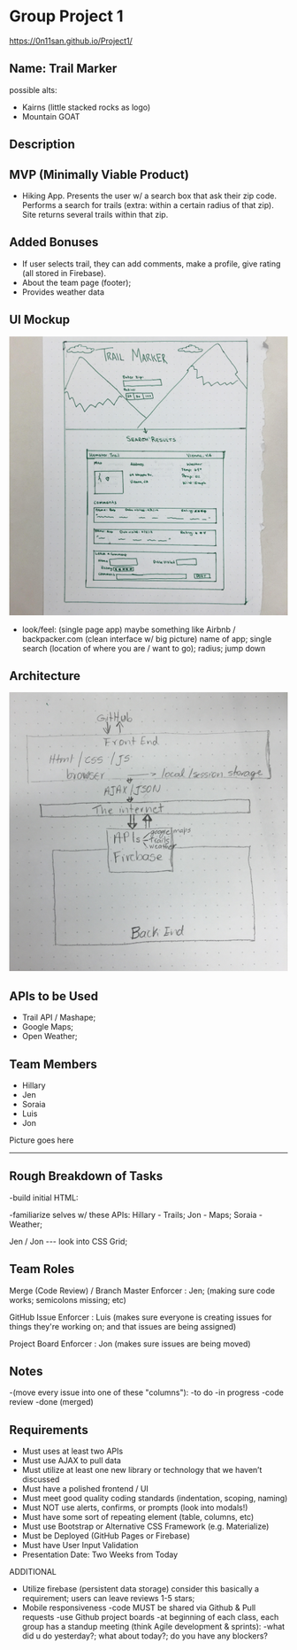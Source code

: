 # Group Project 1

https://0n11san.github.io/Project1/

## Name: Trail Marker
possible alts: 
- Kairns (little stacked rocks as logo)
- Mountain GOAT

## Description
## MVP (Minimally Viable Product)
- Hiking App. Presents the user w/ a search box that ask their zip code. Performs a search for trails (extra: within a certain radius of that zip). Site returns several trails within that zip. 

## Added Bonuses
- If user selects trail, they can add comments, make a profile, give rating (all stored in Firebase).
- About the team page (footer);
- Provides weather data

## UI Mockup
![alt text](https://github.com/0n11san/Project1/blob/master/assets/images/UI_Mockup.jpg)

- look/feel: (single page app) maybe something like Airbnb / backpacker.com (clean interface w/ big picture) name of app; single search  (location of where you are / want to go); radius; jump down

## Architecture
![alt text](https://github.com/0n11san/Project1/blob/master/assets/images/Architecture.jpg)

## APIs to be Used

- Trail API / Mashape; 
- Google Maps; 
- Open Weather;

## Team Members

- Hillary
- Jen
- Soraia
- Luis
- Jon

Picture goes here
__________________

## Rough Breakdown of Tasks
-build initial HTML: 

-familiarize selves w/ these APIs:
Hillary - Trails;
Jon - Maps;
Soraia - Weather; 

Jen / Jon --- look into CSS Grid;

## Team Roles
Merge (Code Review) / Branch Master Enforcer : Jen;
(making sure code works; semicolons missing; etc)

GitHub Issue Enforcer : Luis
(makes sure everyone is creating issues for things they're working on; and that issues are being assigned)

Project Board Enforcer : Jon
(makes sure issues are being moved)

## Notes
-(move every issue into one of these "columns"):
    -to do
    -in progress
    -code review
    -done (merged)


## Requirements
- Must uses at least two APIs
- Must use AJAX to pull data
- Must utilize at least one new library or technology that we haven’t discussed
- Must have a polished frontend / UI
- Must meet good quality coding standards (indentation, scoping, naming)
- Must NOT use alerts, confirms, or prompts (look into modals!)
- Must have some sort of repeating element (table, columns, etc)
- Must use Bootstrap or Alternative CSS Framework (e.g. Materialize)
- Must be Deployed (GitHub Pages or Firebase)
- Must have User Input Validation
- Presentation Date: Two Weeks from Today


ADDITIONAL
- Utilize firebase (persistent data storage) consider this basically a requirement;
users can leave reviews 1-5 stars;
- Mobile responsiveness
-code MUST be shared via Github & Pull requests
-use Github project boards
-at beginning of each class, each group has a standup meeting (think Agile development & sprints):
    -what did u do yesterday?; what about today?; do you have any blockers?
